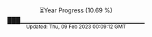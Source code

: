 <p align="center">
⏳Year Progress (10.69 %) <br>
███▁▁▁▁▁▁▁▁▁▁▁▁▁▁▁▁▁▁▁▁▁▁▁▁▁▁▁ <br>
<sub>Updated: Thu, 09 Feb 2023 00:09:12 GMT</sub>
</p>

